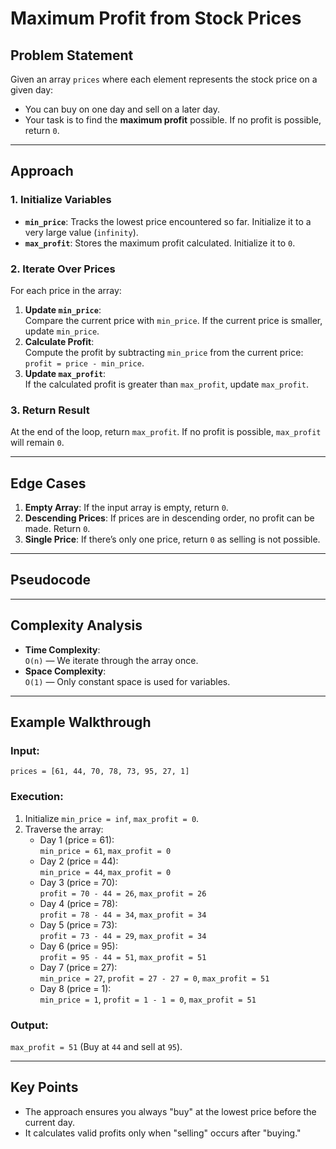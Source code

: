 
# Maximum Profit from Stock Prices

## Problem Statement
Given an array `prices` where each element represents the stock price on a given day:
- You can buy on one day and sell on a later day.
- Your task is to find the **maximum profit** possible. If no profit is possible, return `0`.

---

## Approach

### 1. **Initialize Variables**
- **`min_price`**: Tracks the lowest price encountered so far. Initialize it to a very large value (`infinity`).
- **`max_profit`**: Stores the maximum profit calculated. Initialize it to `0`.

### 2. **Iterate Over Prices**
For each price in the array:
1. **Update `min_price`**:  
   Compare the current price with `min_price`. If the current price is smaller, update `min_price`.
2. **Calculate Profit**:  
   Compute the profit by subtracting `min_price` from the current price:  
   `profit = price - min_price`.
3. **Update `max_profit`**:  
   If the calculated profit is greater than `max_profit`, update `max_profit`.

### 3. **Return Result**
At the end of the loop, return `max_profit`. If no profit is possible, `max_profit` will remain `0`.

---

## Edge Cases
1. **Empty Array**: If the input array is empty, return `0`.
2. **Descending Prices**: If prices are in descending order, no profit can be made. Return `0`.
3. **Single Price**: If there’s only one price, return `0` as selling is not possible.

---

## Pseudocode
---

## Complexity Analysis
- **Time Complexity**:  
  `O(n)` — We iterate through the array once.
- **Space Complexity**:  
  `O(1)` — Only constant space is used for variables.

---

## Example Walkthrough

### Input:
`prices = [61, 44, 70, 78, 73, 95, 27, 1]`

### Execution:
1. Initialize `min_price = inf`, `max_profit = 0`.
2. Traverse the array:
   - Day 1 (price = 61):  
     `min_price = 61`, `max_profit = 0`
   - Day 2 (price = 44):  
     `min_price = 44`, `max_profit = 0`
   - Day 3 (price = 70):  
     `profit = 70 - 44 = 26`, `max_profit = 26`
   - Day 4 (price = 78):  
     `profit = 78 - 44 = 34`, `max_profit = 34`
   - Day 5 (price = 73):  
     `profit = 73 - 44 = 29`, `max_profit = 34`
   - Day 6 (price = 95):  
     `profit = 95 - 44 = 51`, `max_profit = 51`
   - Day 7 (price = 27):  
     `min_price = 27`, `profit = 27 - 27 = 0`, `max_profit = 51`
   - Day 8 (price = 1):  
     `min_price = 1`, `profit = 1 - 1 = 0`, `max_profit = 51`

### Output:
`max_profit = 51` (Buy at `44` and sell at `95`).

---

## Key Points
- The approach ensures you always "buy" at the lowest price before the current day.
- It calculates valid profits only when "selling" occurs after "buying."

